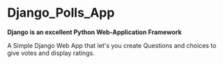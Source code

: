 # Django_Polls_App

**Django is an excellent Python Web-Application Framework**

A Simple Django Web App that let's you create Questions and choices to give votes and display ratings.
